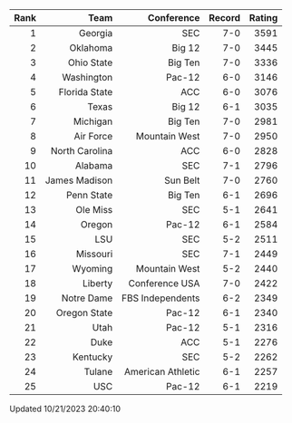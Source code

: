 | Rank  | Team                 | Conference           | Record   | Rating |
| ---:  | ---:                 | ---:                 | ---:     | ---:   |
| 1     | Georgia              | SEC                  | 7-0      | 3591   |
| 2     | Oklahoma             | Big 12               | 7-0      | 3445   |
| 3     | Ohio State           | Big Ten              | 7-0      | 3336   |
| 4     | Washington           | Pac-12               | 6-0      | 3146   |
| 5     | Florida State        | ACC                  | 6-0      | 3076   |
| 6     | Texas                | Big 12               | 6-1      | 3035   |
| 7     | Michigan             | Big Ten              | 7-0      | 2981   |
| 8     | Air Force            | Mountain West        | 7-0      | 2950   |
| 9     | North Carolina       | ACC                  | 6-0      | 2828   |
| 10    | Alabama              | SEC                  | 7-1      | 2796   |
| 11    | James Madison        | Sun Belt             | 7-0      | 2760   |
| 12    | Penn State           | Big Ten              | 6-1      | 2696   |
| 13    | Ole Miss             | SEC                  | 5-1      | 2641   |
| 14    | Oregon               | Pac-12               | 6-1      | 2584   |
| 15    | LSU                  | SEC                  | 5-2      | 2511   |
| 16    | Missouri             | SEC                  | 7-1      | 2449   |
| 17    | Wyoming              | Mountain West        | 5-2      | 2440   |
| 18    | Liberty              | Conference USA       | 7-0      | 2422   |
| 19    | Notre Dame           | FBS Independents     | 6-2      | 2349   |
| 20    | Oregon State         | Pac-12               | 6-1      | 2340   |
| 21    | Utah                 | Pac-12               | 5-1      | 2316   |
| 22    | Duke                 | ACC                  | 5-1      | 2276   |
| 23    | Kentucky             | SEC                  | 5-2      | 2262   |
| 24    | Tulane               | American Athletic    | 6-1      | 2257   |
| 25    | USC                  | Pac-12               | 6-1      | 2219   |

Updated 10/21/2023 20:40:10

